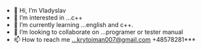 - 👋 Hi, I’m Vladyslav
- 👀 I’m interested in ...c++
- 🌱 I’m currently learning ...english and c++.
- 💞️ I’m looking to collaborate on ...programer or tester manual
- 📫 How to reach me ...krytoiman007@gmail.com +48578281***

<!---
Krasmirs/Krasmirs is a ✨ special ✨ repository because its `README.md` (this file) appears on your GitHub profile.
You can click the Preview link to take a look at your changes.
--->
